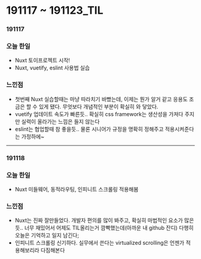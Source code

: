 # 191117 ~ 191123\_TIL

### 191117

### 오늘 한일

* Nuxt 토이프로젝트 시작! 
* Nuxt, vuetify, eslint 사용법 실습

### 느낀점

* 첫번째 Nuxt 실습할때는 마냥 따라치기 바빴는데, 이제는 뭔가 알거 같고 응용도 조금은 할 수 있게 됐다. 무엇보다 개념적인 부분이 확실히 와 닿았다.
* vuetify 업데이트 속도가 빠른듯.. 확실히 css framework는 생산성을 가져다 주지만 실력이 올라가는 느낌은 들지 않는다
* eslint는 협업할때 참 좋을듯.. 물론 시니어가 규정을 명확히 정해주고 적용시켜준다는 가정하에~ 

---

### 191118

### 오늘 한일

* Nuxt 미들웨어, 동적라우팅, 인피니트 스크롤링 적용해봄

### 느낀점

* Nuxt는 진짜 잘만들었다. 개발자 편의를 많이 봐주고, 확실히 마법적인 요소가 많은듯.. 너무 재밌어서 어제도 TIL올리는거 깜빡했는데\(아까운 내 github 잔디\) 다행히 오늘은 기억하고 일지 남긴다; 
* 인피니트 스크롤링 신기하다. 실무에서 쓴다는 virtualized scrolling은 언젠가 적용해보리라 다짐해본다 


